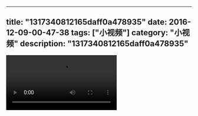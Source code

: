 
---
title: "1317340812165daff0a478935"
date: 2016-12-09-00-47-38
tags: ["小视频"]
category: "小视频"
description: "1317340812165daff0a478935"
---
<video src="http://ohtsqip0g.bkt.clouddn.com/1317340812165daff0a478935.mp4" controls="controls"></video>
